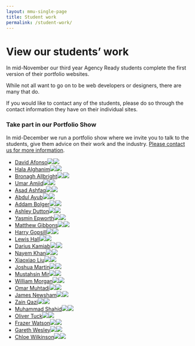 ```yaml
---
layout: mmu-single-page
title: Student work
permalink: /student-work/
---
```


# View our students’ work

In mid-November our third year Agency Ready students complete the first version of their portfolio websites.

While not all want to go on to be web developers or designers, there are many that do.

If you would like to contact any of the students, please do so through the contact information they have on their individual sites.

<div class="box">
<h3>Take part in our Portfolio Show</h3>

In mid-December we run a portfolio show where we invite you to talk to the students, give them advice on their work and the industry. <a href="/about-contact/">Please contact us for more information</a>.

</div>

<div class="full-width student-grid">
<ul>
<li><a href="http://www.16060661.webdevmmu.uk">David Afonso<img src="screenshots/student-site0.png" /><img src="screenshots/student-site0-small.png" /></a></li><li><a href="http://www.15075965.webdevmmu.uk">Hala Alghanim<img src="screenshots/student-site1.png" /><img src="screenshots/student-site1-small.png" /></a></li><li><a href="http://www.16047244.webdevmmu.uk">Bronagh Allbright<img src="screenshots/student-site2.png" /><img src="screenshots/student-site2-small.png" /></a></li><li><a href="http://www.16044065.webdevmmu.uk">Umar Amjid<img src="screenshots/student-site3.png" /><img src="screenshots/student-site3-small.png" /></a></li><li><a href="http://www.16031723.webdevmmu.uk">Asad Ashfaq<img src="screenshots/student-site4.png" /><img src="screenshots/student-site4-small.png" /></a></li><li><a href="http://www.16042901.webdevmmu.uk">Abdul Ayub<img src="screenshots/student-site6.png" /><img src="screenshots/student-site6-small.png" /></a></li><li><a href="http://www.16042014.webdevmmu.uk">Addam Bolger<img src="screenshots/student-site7.png" /><img src="screenshots/student-site7-small.png" /></a></li><li><a href="https://www.ashleydutton.co.uk/">Ashley Dutton<img src="screenshots/student-site8.png" /><img src="screenshots/student-site8-small.png" /></a></li><li><a href="http://www.16043281.webdevmmu.uk">Yasmin Epworth<img src="screenshots/student-site9.png" /><img src="screenshots/student-site9-small.png" /></a></li><li><a href="http://www.16043480.webdevmmu.uk">Matthew Gibbons<img src="screenshots/student-site10.png" /><img src="screenshots/student-site10-small.png" /></a></li><li><a href="http://www.16005846.webdevmmu.uk">Harry Gopsill<img src="screenshots/student-site11.png" /><img src="screenshots/student-site11-small.png" /></a></li><li><a href="http://www.16021537.webdevmmu.uk">Lewis Hall<img src="screenshots/student-site12.png" /><img src="screenshots/student-site12-small.png" /></a></li><li><a href="http://www.15092314.webdevmmu.uk">Darius Kamiab<img src="screenshots/student-site13.png" /><img src="screenshots/student-site13-small.png" /></a></li><li><a href="http://www.16016183.webdevmmu.uk">Nayem Khan<img src="screenshots/student-site14.png" /><img src="screenshots/student-site14-small.png" /></a></li><li><a href="http://www.16056050.webdevmmu.uk">Xiaoxiao Liu<img src="screenshots/student-site15.png" /><img src="screenshots/student-site15-small.png" /></a></li><li><a href="http://www.16038681.webdevmmu.uk">Joshua Martin<img src="screenshots/student-site16.png" /><img src="screenshots/student-site16-small.png" /></a></li><li><a href="http://www.16044064.webdevmmu.uk">Mustahsin Mir<img src="screenshots/student-site17.png" /><img src="screenshots/student-site17-small.png" /></a></li><li><a href="http://www.16011524.webdevmmu.uk">William Morgan<img src="screenshots/student-site18.png" /><img src="screenshots/student-site18-small.png" /></a></li><li><a href="http://www.15099413.webdevmmu.uk">Omar Muhtadi<img src="screenshots/student-site19.png" /><img src="screenshots/student-site19-small.png" /></a></li><li><a href="http://www.15077218.webdevmmu.uk">James Newsham<img src="screenshots/student-site20.png" /><img src="screenshots/student-site20-small.png" /></a></li><li><a href="http://www.16010278.webdevmmu.uk">Zain Qazi<img src="screenshots/student-site21.png" /><img src="screenshots/student-site21-small.png" /></a></li><li><a href="http://www.16032926.webdevmmu.uk">Muhammad Shahid<img src="screenshots/student-site22.png" /><img src="screenshots/student-site22-small.png" /></a></li><li><a href="http://www.14051695.webdevmmu.uk">Oliver Tuck<img src="screenshots/student-site24.png" /><img src="screenshots/student-site24-small.png" /></a></li><li><a href="http://www.16027044.webdevmmu.uk">Frazer Watson<img src="screenshots/student-site25.png" /><img src="screenshots/student-site25-small.png" /></a></li><li><a href="http://www.15105816.webdevmmu.uk">Gareth Wesley<img src="screenshots/student-site26.png" /><img src="screenshots/student-site26-small.png" /></a></li><li><a href="http://www.16018868.webdevmmu.uk">Chloe Wilkinson<img src="screenshots/student-site27.png" /><img src="screenshots/student-site27-small.png" /></a></li></ul>

</div>
